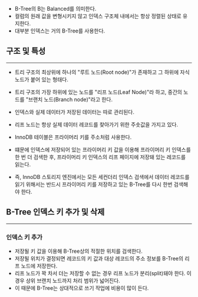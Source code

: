 - B-Tree의 B는 Balanced를 의미한다.
- 컬럼의 원래 값을 변형시키지 않고 인덱스 구조체 내에서는 항상 정렬된 상태로 유지한다.
- 대부분 인덱스는 거의 B-Tree를 사용한다.

## 구조 및 특성
---
- 트리 구조의 최상위에 하나의 "루트 노드(Root node)"가 존재하고 그 하위에 자식 노드가 붙어 있는 형태다.
- 트리 구조의 가장 하위에 있는 노드를 "리프 노드(Leaf Node)"라 하고, 중간의 노드를 "브랜치 노드(Branch node)"라고 한다.
- 인덱스와 실제 데이터가 저장된 데이터는 따로 관리된다.
- 리프 노드는 항상 실제 데이터 레코드를 찾아가기 위한 주솟값을 가지고 있다.

- InnoDB 테이블은 프라이머리 키를 주소처럼 사용한다.
- 떄문에 인덱스에 저장되어 있는 프라이머리 키 값을 이용해 프라이머리 키 인덱스를 한 번 더 검색한 후, 프라이머리 키 인덱스의 리프 페이지에 저장돼 있는 레코드를 읽는다.
- 즉, InnoDB 스토리지 엔진에서는 모든 세컨더리 인덱스 검색에서 데이터 레코드를 읽기 위해서는 반드시 프라이머리 키를 저장하고 있는 B-Tree를 다시 한번 검색해야 한다.

## B-Tree 인덱스 키 추가 및 삭제
---
### 인덱스 키 추가
- 저장될 키 값을 이용해 B-Tree상의 적절한 위치를 검색한다.
- 저장될 위치가 결정되면 레코드의 키 값과 대상 레코드의 주소 정보를 B-Tree의 리프 노드에 저장한다.
- 리프 노드가 꽉 차서 더는 저장할 수 없는 경우 리프 노드가 분리(split)돼야 한다. 이 경우 상위 브랜치 노드까지 처리 범위가 넓어진다.
- 이 때문에 B-Tree는 상대적으로 쓰기 작업에 비용이 많이 든다.
